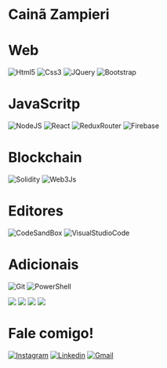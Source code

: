 # Cainã Zampieri
  
 # Web

​![​Html5​](https://img.shields.io/badge/HTML5-E34F26?style=for-the-badge&logo=html5&logoColor=white)
​![​Css3​](https://img.shields.io/badge/CSS3-1572B6?style=for-the-badge&logo=css3&logoColor=white)
​![​JQuery​](https://img.shields.io/badge/jQuery-0769AD?style=for-the-badge&logo=jquery&logoColor=white)
​![​Bootstrap​](https://img.shields.io/badge/Bootstrap-563D7C?style=for-the-badge&logo=bootstrap&logoColor=white)

# JavaScritp

​![​NodeJS​](https://img.shields.io/badge/Node.js-43853D?style=for-the-badge&logo=node.js&logoColor=white) 
​![​React​](https://img.shields.io/badge/React-20232A?style=for-the-badge&logo=react&logoColor=61DAFB)
​![​Redux​Router​](https://img.shields.io/badge/React_Router-CA4245?style=for-the-badge&logo=react-router&logoColor=white)
​![​Firebase​](https://img.shields.io/badge/Firebase-F29D0C?style=for-the-badge&logo=firebase&logoColor=white)

# Blockchain

​![​Solidity​](https://img.shields.io/badge/Solidity-e6e6e6?style=for-the-badge&logo=solidity&logoColor=black)
​![​Web3​Js​](https://img.shields.io/badge/web3.js-F16822?style=for-the-badge&logo=web3.js&logoColor=white)

# Editores

​![​CodeSandBox​](https://img.shields.io/badge/Codesandbox-000000?style=for-the-badge&logo=CodeSandbox&logoColor=white)
​![​Visual​Studio​Code​](https://img.shields.io/badge/Visual_Studio_Code-0078D4?style=for-the-badge&logo=visual%20studio%20code&logoColor=white)

# Adicionais

​![​Git​](https://img.shields.io/badge/Git-E34F26?style=for-the-badge&logo=git&logoColor=white)
​![​PowerShell​](https://img.shields.io/badge/powershell-5391FE?style=for-the-badge&logo=powershell&logoColor=white)


​![​​](https://github-readme-stats.vercel.app/api/top-langs/?username=omaigodi)
​![​​](https://github-readme-streak-stats.herokuapp.com/?user=omaigodi)
​![​​](https://github-profile-summary-cards.vercel.app/api/cards/profile-details?username=omaigodi&theme=vue)
​![​​](https://github-profile-trophy.vercel.app/?username=omaigodi)



# Fale comigo!


 ​[![​Instagram​](https://img.shields.io/badge/Instagram-E4405F?style=for-the-badge&logo=instagram&logoColor=white&link=mailto:https://instagram.com/caina.zamp)](mailto:https://instagram.com/caina.zamp)
 ​[![​Linkedin​](https://img.shields.io/badge/LinkedIn-0077B5?style=for-the-badge&logo=linkedin&logoColor=white&link=https://www.linkedin.com/in/cainazampieri)](https://www.linkedin.com/in/cainazampieri/) 
 ​[![​Gmail​](https://img.shields.io/badge/Gmail-D14836?style=for-the-badge&logo=gmail&logoColor=white&link=mailto:caina.zampieri@gmail.com)](mailto:caina.zampieri@gmail.com)
